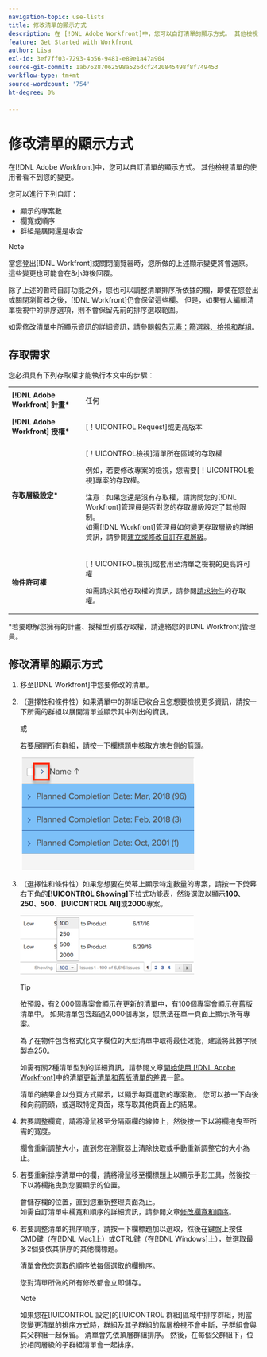 ```yaml
---
navigation-topic: use-lists
title: 修改清單的顯示方式
description: 在 [!DNL Adobe Workfront]中，您可以自訂清單的顯示方式。 其他檢視清單的使用者看不到您的變更。
feature: Get Started with Workfront
author: Lisa
exl-id: 3ef7ff03-7293-4b56-9481-e89e1a47a904
source-git-commit: 1ab76287062598a526dcf2420845498f8f749453
workflow-type: tm+mt
source-wordcount: '754'
ht-degree: 0%

---
```


# 修改清單的顯示方式

在[!DNL Adobe Workfront]中，您可以自訂清單的顯示方式。 其他檢視清單的使用者看不到您的變更。

您可以進行下列自訂：

* 顯示的專案數
* 欄寬或順序
* 群組是展開還是收合

>[!NOTE]
>
>當您登出[!DNL Workfront]或關閉瀏覽器時，您所做的上述顯示變更將會還原。 這些變更也可能會在8小時後回覆。

除了上述的暫時自訂功能之外，您也可以調整清單排序所依據的欄，即使在您登出或關閉瀏覽器之後，[!DNL Workfront]仍會保留這些欄。 但是，如果有人編輯清單檢視中的排序選項，則不會保留先前的排序選取範圍。

如需修改清單中所顯示資訊的詳細資訊，請參閱[報告元素：篩選器、檢視和群組](../../../reports-and-dashboards/reports/reporting-elements/reporting-elements-filters-views-groupings.md)。

## 存取需求

您必須具有下列存取權才能執行本文中的步驟：

<table style="table-layout:auto"> 
 <col> 
 <col> 
 <tbody> 
  <tr> 
   <td role="rowheader"><strong>[!DNL Adobe Workfront] 計畫*</strong></td> 
   <td> <p>任何</p> </td> 
  </tr> 
  <tr> 
   <td role="rowheader"><strong>[!DNL Adobe Workfront] 授權*</strong></td> 
   <td> <p>[！UICONTROL Request]或更高版本</p> </td> 
  </tr> 
  <tr> 
   <td role="rowheader"><strong>存取層級設定*</strong></td> 
   <td> <p>[！UICONTROL檢視]清單所在區域的存取權</p> <p>例如，若要修改專案的檢視，您需要[！UICONTROL檢視]專案的存取權。</p> <p>注意：如果您還是沒有存取權，請詢問您的[!DNL Workfront]管理員是否對您的存取層級設定了其他限制。<br>如需[!DNL Workfront]管理員如何變更存取層級的詳細資訊，請參閱<a href="../../../administration-and-setup/add-users/configure-and-grant-access/create-modify-access-levels.md" class="MCXref xref">建立或修改自訂存取層級</a>。</p> </td> 
  </tr> 
  <tr> 
   <td role="rowheader"><strong>物件許可權</strong></td> 
   <td> <p>[！UICONTROL檢視]或套用至清單之檢視的更高許可權</p> <p>如需請求其他存取權的資訊，請參閱<a href="../../../workfront-basics/grant-and-request-access-to-objects/request-access.md" class="MCXref xref">請求物件</a>的存取權。</p> </td> 
  </tr> 
 </tbody> 
</table>

&#42;若要瞭解您擁有的計畫、授權型別或存取權，請連絡您的[!DNL Workfront]管理員。

## 修改清單的顯示方式

1. 移至[!DNL Workfront]中您要修改的清單。

   <!--
   <p data-mc-conditions="QuicksilverOrClassic.Draft mode"> 
   <MadCap:conditionalText data-mc-conditions="QuicksilverOrClassic.Draft mode">
   By default, groupings are collapsed.
   </MadCap:conditionalText>
   <br> </p>
   -->

1. （選擇性和條件性）如果清單中的群組已收合且您想要檢視更多資訊，請按一下所需的群組以展開清單並顯示其中列出的資訊。

   或

   若要展開所有群組，請按一下欄標題中核取方塊右側的箭頭。

   ![expand_groupings__1_.png](assets/expand-groupings--1--350x227.png)

1. （選擇性和條件性）如果您想要在熒幕上顯示特定數量的專案，請按一下熒幕右下角的&#x200B;**[!UICONTROL Showing]**&#x200B;下拉式功能表，然後選取以顯示&#x200B;**100**、**250**、**500**、**[!UICONTROL All]**&#x200B;或&#x200B;**2000**&#x200B;專案。

   ![](assets/list-number-page-350x119.png)

   >[!TIP]
   >
   >依預設，有2,000個專案會顯示在更新的清單中，有100個專案會顯示在舊版清單中。 如果清單包含超過2,000個專案，您無法在單一頁面上顯示所有專案。
   >
   >
   >為了在物件包含格式化文字欄位的大型清單中取得最佳效能，建議將此數字限製為250。
   >
   >
   >如需有關2種清單型別的詳細資訊，請參閱文章[開始使用 [!DNL Adobe Workfront]](../../../workfront-basics/navigate-workfront/use-lists/view-items-in-a-list.md)中的清單[更新清單和舊版清單的差異](../../../workfront-basics/navigate-workfront/use-lists/view-items-in-a-list.md#updated)一節。

   清單的結果會以分頁方式顯示，以顯示每頁選取的專案數。 您可以按一下向後和向前箭頭，或選取特定頁面，來存取其他頁面上的結果。

1. 若要調整欄寬，請將滑鼠移至分隔兩欄的線條上，然後按一下以將欄拖曳至所需的寬度。

   欄會重新調整大小，直到您在瀏覽器上清除快取或手動重新調整它的大小為止。

1. 若要重新排序清單中的欄，請將滑鼠移至欄標題上以顯示手形工具，然後按一下以將欄拖曳到您要顯示的位置。

   會儲存欄的位置，直到您重新整理頁面為止。\
   如需自訂清單中欄寬和順序的詳細資訊，請參閱文章[修改欄寬和順序](../../../reports-and-dashboards/reports/reporting-elements/modify-column-width-order.md)。

1. 若要調整清單的排序順序，請按一下欄標題加以選取，然後在鍵盤上按住CMD鍵（在[!DNL Mac]上）或CTRL鍵（在[!DNL Windows]上），並選取最多2個要依其排序的其他欄標題。

   清單會依您選取的順序依每個選取的欄排序。

   您對清單所做的所有修改都會立即儲存。

   >[!NOTE]
   >
   >如果您在[!UICONTROL 設定]的[!UICONTROL 群組]區域中排序群組，則當您變更清單的排序方式時，群組及其子群組的階層檢視不會中斷，子群組會與其父群組一起保留。 清單會先依頂層群組排序。 然後，在每個父群組下，位於相同層級的子群組清單會一起排序。
